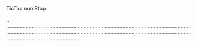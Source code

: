 TicToc non Stop

..
..........................................................................................................................................................................................................................................................................................................